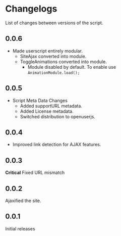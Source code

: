 # Changelogs
List of changes between versions of the script.

## 0.0.6
- Made userscript entirely modular.
  - SiteAjax converted into module.
  - ToggleAnimations converted into module.
    - Module disabled by default. To enable use ```AnimationModule.load();```

## 0.0.5
- Script Meta Data Changes
  - Added supportURL metadata.
  - Added License metadata.
  - Switched distribution to openuserjs.

## 0.0.4
- Improved link detection for AJAX features.

## 0.0.3
**Critical**  Fixed URL mismatch

## 0.0.2
Ajaxified the site.

## 0.0.1
Initial releases
